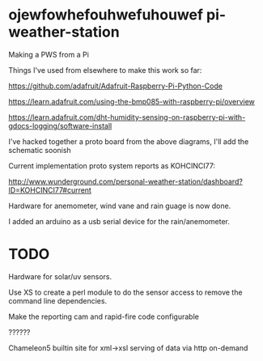 ojewfowhefouhwefuhouwef
pi-weather-station
==================

Making a PWS from a Pi

Things I've used from elsewhere to make this work so far:

https://github.com/adafruit/Adafruit-Raspberry-Pi-Python-Code

https://learn.adafruit.com/using-the-bmp085-with-raspberry-pi/overview

https://learn.adafruit.com/dht-humidity-sensing-on-raspberry-pi-with-gdocs-logging/software-install

I've hacked together a proto board from the above diagrams, I'll add the schematic soonish

Current implementation proto system reports as KOHCINCI77:

http://www.wunderground.com/personal-weather-station/dashboard?ID=KOHCINCI77#current

Hardware for anemometer, wind vane and rain guage is now done.

I added an arduino as a usb serial device for the rain/anemometer.

TODO
====

Hardware for solar/uv sensors.  

Use XS to create a perl module to do the sensor access to remove the command line dependencies.

Make the reporting cam and rapid-fire code configurable

??????

Chameleon5 builtin site for xml->xsl serving of data via http on-demand
